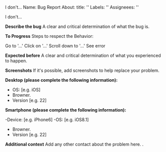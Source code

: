 I don't...
Name: Bug Report
About:
title: ''
Labels: ''
Assigneees: ''

I don't...

**Describe the bug**
A clear and critical determination of what the bug is.

**To Progress**
Steps to respect the Behavior:

Go to '...'
Click on '...'
Scroll down to '...'
See error

**Expected before**
A clear and critical determination of what you experienced to happen.

**Screenshots**
If it's possible, add screenshots to help replace your problem.

**Desktop (please complete the following information):**

- OS: [e.g. iOS]
- Browner.
- Version [e.g. 22]

**Smartphone (please complete the following information):**

-Device: [e.g. iPhone6]
-OS: [e.g. iOS8.1]
- Browner.
- Version [e.g. 22]

**Additional context**
Add any other contact about the problem here.
.